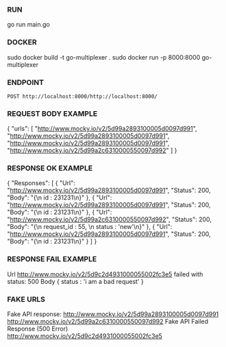 ### RUN 
go run main.go  
 
### DOCKER 
sudo docker build -t go-multiplexer . 
sudo docker run -p 8000:8000 go-multiplexer

### ENDPOINT  
    POST http://localhost:8000/http://localhost:8000/
 
### REQUEST BODY EXAMPLE 

{
    "urls": [
        "http://www.mocky.io/v2/5d99a2893100005d0097d991",
        "http://www.mocky.io/v2/5d99a2893100005d0097d991",
        "http://www.mocky.io/v2/5d99a2893100005d0097d991",
        "http://www.mocky.io/v2/5d99a2c6310000550097d992"    ]
} 

### RESPONSE OK EXAMPLE 
 
 {
    "Responses": [
        {
            "Url": "http://www.mocky.io/v2/5d99a2893100005d0097d991",
            "Status": 200,
            "Body": "{\n    id : 231231\n}"
        },
        {
            "Url": "http://www.mocky.io/v2/5d99a2893100005d0097d991",
            "Status": 200,
            "Body": "{\n    id : 231231\n}"
        },
        {
            "Url": "http://www.mocky.io/v2/5d99a2c6310000550097d992",
            "Status": 200,
            "Body": "{\n    request_id : 55, \n    status : 'new'\n}"
        },
        {
            "Url": "http://www.mocky.io/v2/5d99a2893100005d0097d991",
            "Status": 200,
            "Body": "{\n    id : 231231\n}"
        }
    ]
} 

### RESPONSE FAIL EXAMPLE 
 
Url http://www.mocky.io/v2/5d9c2d4931000055002fc3e5 failed with status: 500 
Body {
    status : 'i am a bad request'
}

### FAKE URLS

Fake API response:
http://www.mocky.io/v2/5d99a2893100005d0097d991
http://www.mocky.io/v2/5d99a2c6310000550097d992
Fake API Failed Response (500 Error)
http://www.mocky.io/v2/5d9c2d4931000055002fc3e5